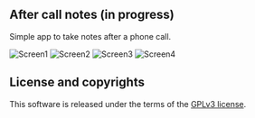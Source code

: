 ## After call notes (in progress)

Simple app to take notes after a phone call.

![Screen1](https://raw.github.com/mkrstic/Quick-call-notes/master/screens/screen-1.png)
![Screen2](https://raw.github.com/mkrstic/Quick-call-notes/master/screens/screen-2.png)
![Screen3](https://raw.github.com/mkrstic/Quick-call-notes/master/screens/screen-3.png)
![Screen4](https://raw.github.com/mkrstic/Quick-call-notes/master/screens/screen-4.png)

## License and copyrights

This software is released under the terms of the [GPLv3 license](http://www.gnu.org/licenses/gpl-3.0.txt).